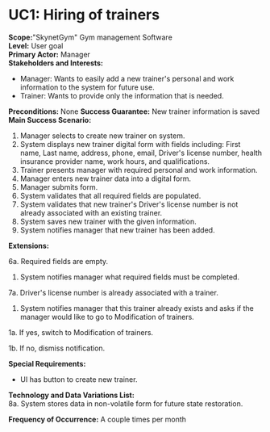 UC1: Hiring of trainers
=======================

**Scope:**"SkynetGym" Gym management Software  
**Level:** User goal  
**Primary Actor:** Manager  
**Stakeholders and Interests:**  

- Manager: Wants to easily add a new trainer&#39;s personal and work information to the system for future use.
- Trainer: Wants to provide only the information that is needed.  

**Preconditions:** None
**Success Guarantee:** New trainer information is saved  
**Main Success Scenario:**

1. Manager selects to create new trainer on system.
2. System displays new trainer digital form with fields including: First name, Last name, address, phone, email, Driver's license number, health insurance provider name, work hours, and qualifications.
3. Trainer presents manager with required personal and work information.
4. Manager enters new trainer data into a digital form.
5. Manager submits form.
6. System validates that all required fields are populated.
7. System validates that new trainer&#39;s Driver&#39;s license number is not already associated with an existing trainer.
8. System saves new trainer with the given information.
9. System notifies manager that new trainer has been added.

**Extensions:**

6a. Required fields are empty.

1. System notifies manager what required fields must be completed.

7a. Driver's license number is already associated with a trainer.

1. System notifies manager that this trainer already exists and asks if the manager would like to go to Modification of trainers.

 1a. If yes, switch to Modification of trainers.

 1b. If no, dismiss notification.

**Special Requirements:**

- UI has button to create new trainer.

**Technology and Data Variations List:**  
8a. System stores data in non-volatile form for future state restoration.

**Frequency of Occurrence:** A couple times per month